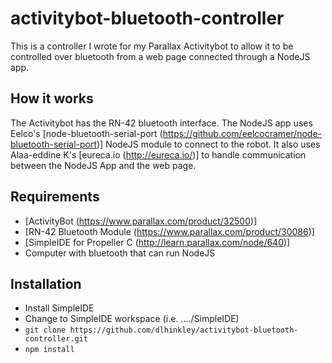 # activitybot-bluetooth-controller
This is a controller I wrote for my Parallax Activitybot to allow it to be controlled over bluetooth from a web page connected through a NodeJS app. 

## How it works
The Activitybot has the RN-42 bluetooth interface.  The NodeJS app uses Eelco's [node-bluetooth-serial-port (https://github.com/eelcocramer/node-bluetooth-serial-port)] NodeJS module to connect to the robot. It also uses Alaa-eddine K's [eureca.io (http://eureca.io/)] to handle communication between the NodeJS App and the web page.

## Requirements
* [ActivityBot (https://www.parallax.com/product/32500)]
* [RN-42 Bluetooth Module (https://www.parallax.com/product/30086)]
* [SimpleIDE for Propeller C (http://learn.parallax.com/node/640)]
* Computer with bluetooth that can run NodeJS
 
## Installation
* Install SimpleIDE
* Change to SimpleIDE workspace (i.e. ..../SimpleIDE)
* `git clone https://github.com/dlhinkley/activitybot-bluetooth-controller.git`
* `npm install`
